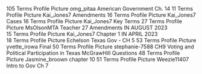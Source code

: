 105 Terms
Profile Picture
omg_pitaa
American Government Ch. 14
11 Terms
Profile Picture
Kai_Jones7
Amendments
16 Terms
Profile Picture
Kai_Jones7
Cases
16 Terms
Profile Picture
Kai_Jones7
Key Terms
27 Terms
Profile Picture
MsOlsonMTA
Teacher
27 Amendments
IN AUGUST 2023	
15 Terms
Profile Picture
Kai_Jones7
Chapter 1
IN APRIL 2023	
18 Terms
Profile Picture
Echelson
Texas Gov - CH 5
53 Terms
Profile Picture
yvette_irowa
Final
50 Terms
Profile Picture
stephanie-7588
CH9 Voting and Political Participation in Texas McGrawHill Questions
48 Terms
Profile Picture
Jasmine_broown
chapter 10
51 Terms
Profile Picture
Weezie11407
Intro to Gov Ch 7